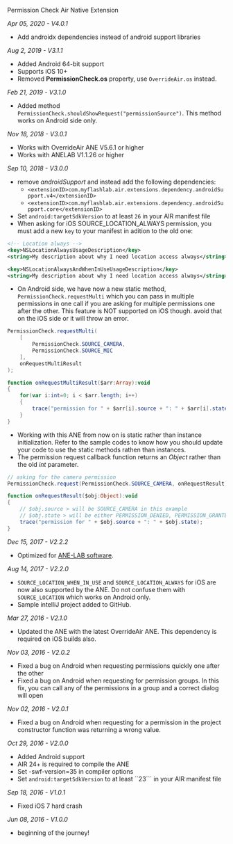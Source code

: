 Permission Check Air Native Extension

*Apr 05, 2020 - V4.0.1*
- Add androidx dependencies instead of android support libraries

*Aug 2, 2019 - V3.1.1*
- Added Android 64-bit support
- Supports iOS 10+
- Removed **PermissionCheck.os** property, use ```OverrideAir.os``` instead.

*Feb 21, 2019 - V3.1.0*
- Added method ```PermissionCheck.shouldShowRequest("permissionSource")```. This method works on Android side only.

*Nov 18, 2018 - V3.0.1*
- Works with OverrideAir ANE V5.6.1 or higher
- Works with ANELAB V1.1.26 or higher

*Sep 10, 2018 - V3.0.0*
- remove *androidSupport* and instead add the following dependencies:
  - `<extensionID>com.myflashlab.air.extensions.dependency.androidSupport.v4</extensionID>`
  - `<extensionID>com.myflashlab.air.extensions.dependency.androidSupport.core</extensionID>`
- Set `android:targetSdkVersion` to at least `26` in your AIR manifest file
- When asking for iOS SOURCE_LOCATION_ALWAYS permission, you must add a new `key` to your manifest in adition to the old one:
```xml
<!-- Location always -->
<key>NSLocationAlwaysUsageDescription</key>
<string>My description about why I need location access always</string>

<key>NSLocationAlwaysAndWhenInUseUsageDescription</key>
<string>My description about why I need location access always</string>
```
* On Android side, we have now a new static method, ```PermissionCheck.requestMulti``` which you can pass in multiple permissions in one call if you are asking for multiple permissions one after the other. This feature is NOT supported on iOS though. avoid that on the iOS side or it will throw an error.
```actionscript
PermissionCheck.requestMulti(
    [
        PermissionCheck.SOURCE_CAMERA,
        PermissionCheck.SOURCE_MIC
    ],
    onRequestMultiResult
);

function onRequestMultiResult($arr:Array):void
{
	for(var i:int=0; i < $arr.length; i++)
	{
		trace("permission for " + $arr[i].source + ": " + $arr[i].state);
	}
}
```

* Working with this ANE from now on is static rather than instance initialization. Refer to the sample codes to know how you should update your code to use the static methods rathen than instances.
* The permission request callback function returns an *Object* rather than the old *int* parameter.
```actionscript
// asking for the camera permission
PermissionCheck.request(PermissionCheck.SOURCE_CAMERA, onRequestResult);

function onRequestResult($obj:Object):void
{
    // $obj.source > will be SOURCE_CAMERA in this example
    // $obj.state > will be either PERMISSION_DENIED, PERMISSION_GRANTED or PERMISSION_OS_ERR
	trace("permission for " + $obj.source + ": " + $obj.state);
}
```

*Dec 15, 2017 - V2.2.2*
- Optimized for [ANE-LAB software](https://github.com/myflashlab/ANE-LAB).

*Aug 14, 2017 - V2.2.0*
- `SOURCE_LOCATION_WHEN_IN_USE` and `SOURCE_LOCATION_ALWAYS` for iOS are now also supported by the ANE. Do not confuse them with `SOURCE_LOCATION` which works on Android only.
- Sample intelliJ project added to GitHub.

*Mar 27, 2016 - V2.1.0*
- Updated the ANE with the latest OverrideAir ANE. This dependency is required on iOS builds also.

*Nov 03, 2016 - V2.0.2*
- Fixed a bug on Android when requesting permissions quickly one after the other
- Fixed a bug on Android when requesting for permission groups. In this fix, you can call any of the permissions in a group and a correct dialog will open

*Nov 02, 2016 - V2.0.1*
- Fixed a bug on Android when requesting for a permission in the project constructor function was returning a wrong value.

*Oct 29, 2016 - V2.0.0*
- Added Android support
- AIR 24+ is required to compile the ANE
- Set -swf-version=35 in compiler options
- Set ```android:targetSdkVersion``` to at least ``23``` in your AIR manifest file

*Sep 18, 2016 - V1.0.1*
- Fixed iOS 7 hard crash

*Jun 08, 2016 - V1.0.0*
- beginning of the journey!
